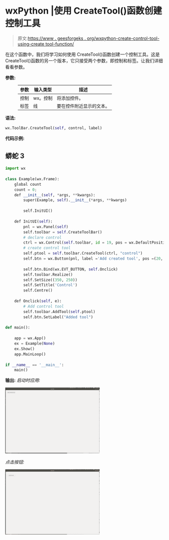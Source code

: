 # wxPython |使用 CreateTool()函数创建控制工具

> 原文:[https://www . geesforgeks . org/wxpython-create-control-tool-using-create tool-function/](https://www.geeksforgeeks.org/wxpython-create-control-tool-using-createtool-function/)

在这个函数中，我们将学习如何使用 CreateTool()函数创建一个控制工具。这是 CreateTool()函数的另一个版本，它只接受两个参数，即控制和标签。让我们详细看看参数。

**参数:**

<figure class="table">

| 参数 | 输入类型 | 描述 |
| --- | --- | --- |
| 控制 | wx。控制 | 将添加控件。 |
| 标签 | 线 | 要在控件附近显示的文本。 |

</figure>

**语法:**

```py
wx.ToolBar.CreateTool(self, control, label)
```

**代码示例:**

## 蟒蛇 3

```py
import wx

class Example(wx.Frame):
    global count
    count = 0;
    def __init__(self, *args, **kwargs):
        super(Example, self).__init__(*args, **kwargs)

        self.InitUI()

    def InitUI(self):
        pnl = wx.Panel(self)
        self.toolbar = self.CreateToolBar()
        # declare control
        ctrl = wx.Control(self.toolbar, id = 19, pos = wx.DefaultPosition, size = wx.DefaultSize, style = 0, name ='control')
        # create control tool
        self.ptool = self.toolbar.CreateTool(ctrl, "control")
        self.btn = wx.Button(pnl, label ='Add created tool', pos =(20, 20))

        self.btn.Bind(wx.EVT_BUTTON, self.Onclick)
        self.toolbar.Realize()
        self.SetSize((350, 250))
        self.SetTitle('Control')
        self.Centre()

    def Onclick(self, e):
        # Add control tool
        self.toolbar.AddTool(self.ptool)
        self.btn.SetLabel("Added tool")

def main():

    app = wx.App()
    ex = Example(None)
    ex.Show()
    app.MainLoop()

if __name__ == '__main__':
    main()
```

**输出:**
*启动时应用:*

![](img/137d8ffdfbfedf3357cf3d50f89908c2.png)

*点击按钮:*

![](img/630fc4279e8a334b30da5bab0360a0a4.png)